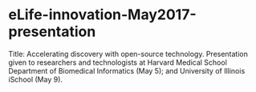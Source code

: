# eLife-innovation-May2017-presentation
Title: Accelerating discovery with open-source technology.
Presentation given to researchers and technologists at Harvard Medical School Department of Biomedical Informatics (May 5); and University of Illinois iSchool (May 9).

